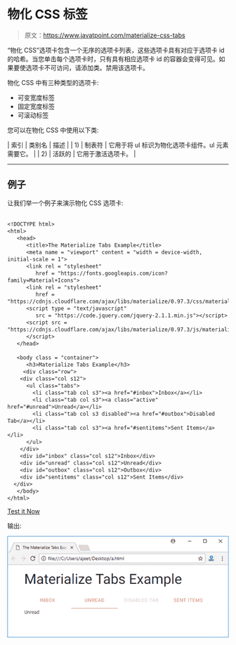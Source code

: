 # 物化 CSS 标签

> 原文：<https://www.javatpoint.com/materialize-css-tabs>

“物化 CSS”选项卡包含一个无序的选项卡列表，这些选项卡具有对应于选项卡 id 的哈希。当您单击每个选项卡时，只有具有相应选项卡 id 的容器会变得可见。如果要使选项卡不可访问，请添加类。禁用该选项卡。

物化 CSS 中有三种类型的选项卡:

*   可变宽度标签
*   固定宽度标签
*   可滚动标签

您可以在物化 CSS 中使用以下类:

| 索引 | 类别名 | 描述 |
| 1) | 制表符 | 它用于将 ul 标识为物化选项卡组件。ul 元素需要它。 |
| 2) | 活跃的 | 它用于激活选项卡。 |

* * *

## 例子

让我们举一个例子来演示物化 CSS 选项卡:

```

<!DOCTYPE html>
<html>
   <head>
      <title>The Materialize Tabs Example</title>
      <meta name = "viewport" content = "width = device-width, initial-scale = 1">      
      <link rel = "stylesheet"
         href = "https://fonts.googleapis.com/icon?family=Material+Icons">
      <link rel = "stylesheet" 
         href = "https://cdnjs.cloudflare.com/ajax/libs/materialize/0.97.3/css/materialize.min.css">
      <script type = "text/javascript"
         src = "https://code.jquery.com/jquery-2.1.1.min.js"></script>           
      <script src = "https://cdnjs.cloudflare.com/ajax/libs/materialize/0.97.3/js/materialize.min.js">
      </script> 
   </head>

   <body class = "container"> 
      <h3>Materialize Tabs Example</h3>
     <div class="row">
    <div class="col s12">
      <ul class="tabs">
        <li class="tab col s3"><a href="#inbox">Inbox</a></li>
        <li class="tab col s3"><a class="active" href="#unread">Unread</a></li>
        <li class="tab col s3 disabled"><a href="#outbox">Disabled Tab</a></li>
        <li class="tab col s3"><a href="#sentitems">Sent Items</a></li>
      </ul>
    </div>
    <div id="inbox" class="col s12">Inbox</div>
    <div id="unread" class="col s12">Unread</div>
    <div id="outbox" class="col s12">Outbox</div>
    <div id="sentitems" class="col s12">Sent Items</div>
  </div>
   </body>
</html>

```

[Test it Now](https://www.javatpoint.com/oprweb/test.jsp?filename=materializecsstabs1)

输出:

![Materialize Wave 1](img/37196deddfe5ad009b712988edd3179f.png)